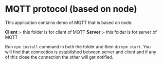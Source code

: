 # MQTT protocol (based on node)

This application contains demo of MQTT that is based on node.

**Client** :- this folder is for client of MQTT
**Server** :- this folder is for server of MQTT

Run `npm install` command in both the folder and then do `npm start`. You will find that connection is established between server and client and if any of this close the connection the other will get notified.